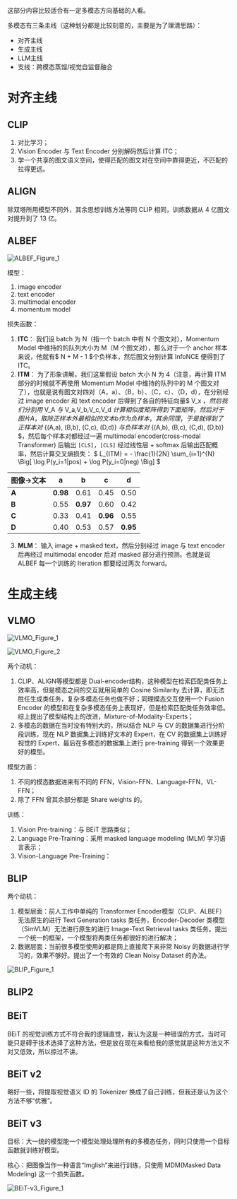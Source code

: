 这部分内容比较适合有一定多模态方向基础的人看。

多模态有三条主线（这种划分都是比较刻意的，主要是为了理清思路）：
- 对齐主线
- 生成主线
- LLM主线
- 支线：跨模态蒸馏/视觉自监督融合

# 对齐主线

## CLIP

1. 对比学习；
2. Vision Encoder 与 Text Encoder 分别解码然后计算 ITC；
3. 学一个共享的图文语义空间，使得匹配的图文对在空间中靠得更近，不匹配的拉得更远。

## ALIGN

除双塔所用模型不同外，其余思想训练方法等同 CLIP 相同，训练数据从 4 亿图文对提升到了 13 亿。

## ALBEF

![ALBEF_Figure_1](../../images/ALBEF_Figure_1.png)

模型：
1. image encoder
2. text encoder
3. multimodal encoder
4. momentum model

损失函数：
1. **ITC**：
我们设 batch 为 N（指一个 batch 中有 N 个图文对），Momentum Model 中维持的的队列大小为 M（M 个图文对），那么对于一个 anchor 样本来说，他就有$ N + M - 1 $个负样本，然后图文分别计算 InfoNCE 便得到了 ITC。
2. **ITM**：
为了形象讲解，我们这里假设 batch 大小 N 为 4（注意，再计算 ITM 部分的时候就不再使用 Momentum Model 中维持的队列中的 M 个图文对了），也就是说有图文对四对（A，a）、（B，b）、（C，c）、（D，d），在分别经过 image encoder 和 text encoder 后得到了各自的特征向量$ V_x $，然后我们分别用$ V_A $与$ V_a,V_b,V_c,V_d $计算相似度矩阵得到下面矩阵，然后对于图片 A，取除正样本外最相似的文本 b 作为负样本，其余同理，于是就得到了正样本对$ {(A,a), (B,b), (C,c), (D,d)} $与负样本对$ {(A,b), (B,c), (C,d), (D,b)} $，然后每个样本对都经过一遍 multimodal encoder(cross-modal Transformer) 后输出 `[CLS]`，`[CLS]` 经过线性层 + softmax 后输出匹配概率，然后计算交叉熵损失：
$
L_{ITM} = - \frac{1}{2N} \sum_{i=1}^{N} \Big[ \log P(y_i=1|pos) + \log P(y_i=0|neg) \Big]
$

| 图像→文本 | a        | b        | c        | d        |
| ----- | -------- | -------- | -------- | -------- |
| **A** | **0.98** | 0.61     | 0.45     | 0.50     |
| **B** | 0.55     | **0.97** | 0.60     | 0.42     |
| **C** | 0.33     | 0.41     | **0.96** | 0.55     |
| **D** | 0.40     | 0.53     | 0.57     | **0.95** |

3. **MLM**：
输入 image + masked text，然后分别经过 image 与 text encoder 后再经过 multimodal encoder 后对 masked 部分进行预测。也就是说 ALBEF 每一个训练的 Iteration 都要经过两次 forward。

# 生成主线

## VLMO

![VLMO_Figure_1](../../images/VLMO_Figure_1.png)

![VLMO_Figure_2](../../images/VLMO_Figure_2.png)

两个动机：
1. CLIP、ALIGN等模型都是 Dual-encoder结构，这种模型在检索匹配类任务上效率高，但是模态之间的交互就用简单的 Cosine Similarity 去计算，即无法胜任生成类任务，复杂多模态任务也做不好；同理模态交互使用一个 Fusion Encoder 的模型和在复杂多模态任务上表现好，但是检索匹配类任务效率低。综上提出了模型结构上的改进，Mixture-of-Modality-Experts；
2. 多模态的数据在当时没有特别大的，所以结合 NLP 与 CV 的数据集进行分阶段训练，现在 NLP 数据集上训练好文本的 Expert，在 CV 的数据集上训练好视觉的 Expert，最后在多模态的数据集上进行 pre-training 得到一个效果更好的模型。

模型方面：
1. 不同的模态数据进来有不同的 FFN，Vision-FFN、Language-FFN，VL-FFN；
2. 除了 FFN 曾其余部分都是 Share weights 的。

训练：
1. Vision Pre-training：与 BEiT 思路类似；
2. Language Pre-Training：采用 masked language modeling (MLM) 学习语言表示；
3. Vision-Language Pre-Training：

## BLIP

两个动机：
1. 模型层面：前人工作中单纯的 Transformer Encoder模型（CLIP、ALBEF）无法原生的进行 Text Generation tasks 类任务，Encoder-Decoder 类模型（SimVLM）无法进行原生的进行 Image-Text Retrieval tasks 类任务。提出一个统一的框架，一个模型将两类任务都很好的进行解决；
2. 数据层面：当前很多模型使用的都是网上直接爬下来非常 Noisy 的数据进行学习的，效果不够好。提出了一个有效的 Clean Noisy Dataset 的办法。

![BLIP_Figure_1](../../images/BLIP_Figure_1.png)


## BLIP2

## BEiT

BEiT 的视觉训练方式不符合我的逻辑直觉，我认为这是一种错误的方式，当时可能只是碍于技术选择了这种方法，但是放在现在来看给我的感觉就是这种方法又不对又低效，所以掠过不讲。

## BEiT v2

略好一些，将提取视觉语义 ID 的 Tokenizer 换成了自己训练，但我还是认为这个方法不够“优雅”。

## BEiT v3

目标：大一统的模型能一个模型处理处理所有的多模态任务，同时只使用一个目标函数就训练好模型。

核心：把图像当作一种语言“Imglish”来进行训练，只使用 MDM(Masked Data Modeling) 这一个损失函数。

![BEiT-v3_Figure_1](../../images/BEIT-3_Figure_1.png)
